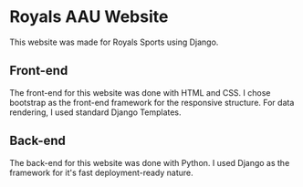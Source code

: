 # Royals AAU Website
 This website was made for Royals Sports using Django.
 
 ## Front-end 
 The front-end for this website was done with HTML and CSS. I chose bootstrap as the front-end framework for the responsive structure. For data rendering, I used standard Django Templates.
 
 ## Back-end
 The back-end for this website was done with Python. I used Django as the framework for it's fast deployment-ready nature.
